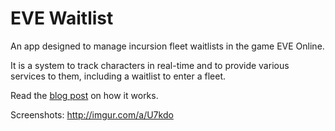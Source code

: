 EVE Waitlist
============

An app designed to manage incursion fleet waitlists in the game EVE Online.

It is a system to track characters in real-time and to provide various services to them, including a waitlist to enter a fleet.

Read the [blog post](http://paral.in/waitlist) on how it works.

Screenshots: http://imgur.com/a/U7kdo

